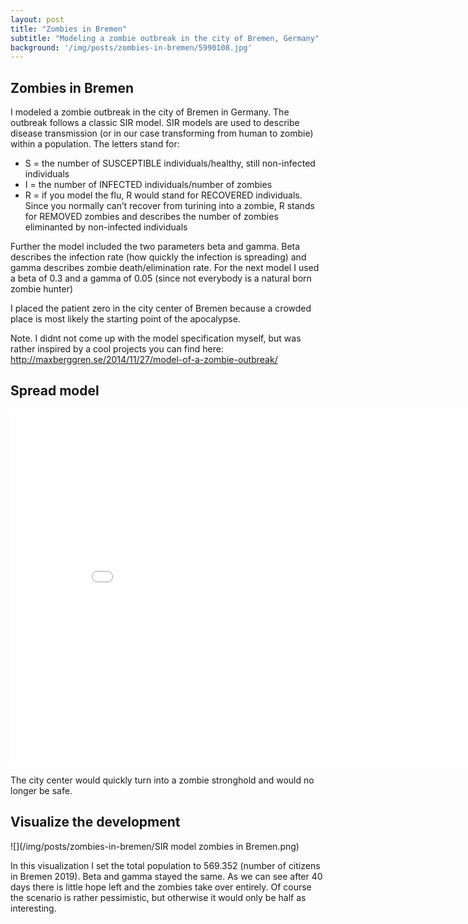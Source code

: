 ```yaml
---
layout: post
title: "Zombies in Bremen"
subtitle: "Modeling a zombie outbreak in the city of Bremen, Germany"
background: '/img/posts/zombies-in-bremen/5990108.jpg'
---
```


## Zombies in Bremen

I modeled a zombie outbreak in the city of Bremen in Germany. The
outbreak follows a classic SIR model. SIR models are used to describe
disease transmission (or in our case transforming from human to zombie)
within a population. The letters stand for:

-   S = the number of SUSCEPTIBLE individuals/healthy, still
    non-infected individuals
-   I = the number of INFECTED individuals/number of zombies
-   R = if you model the flu, R would stand for RECOVERED individuals.
    Since you normally can’t recover from turining into a zombie, R
    stands for REMOVED zombies and describes the number of zombies
    eliminanted by non-infected individuals

Further the model included the two parameters beta and gamma. Beta
describes the infection rate (how quickly the infection is spreading)
and gamma describes zombie death/elimination rate. For the next model I
used a beta of 0.3 and a gamma of 0.05 (since not everybody is a natural
born zombie hunter)

I placed the patient zero in the city center of Bremen because a crowded
place is most likely the starting point of the apocalypse.

Note. I didnt not come up with the model specification myself, but was
rather inspired by a cool projects you can find here:
<http://maxberggren.se/2014/11/27/model-of-a-zombie-outbreak/>

## Spread model

<iframe id = 'SIR-zombies' src="/img/posts/zombies-in-bremen/Bremen_outbreak.gif"
    sandbox="allow-same-origin allow-scripts"
    width="860"
    height="570"
    scrolling='no'
    seamless
    frameborder="0">
</iframe>

The city center would quickly turn into a zombie stronghold and would no longer be safe.

## Visualize the development

![](/img/posts/zombies-in-bremen/SIR model zombies in Bremen.png)<!-- -->

In this visualization I set the total population to 569.352 (number of
citizens in Bremen 2019). Beta and gamma stayed the same. As we can see after 40 days there is little
hope left and the zombies take over entirely. Of course the scenario is
rather pessimistic, but otherwise it would only be half as interesting.
